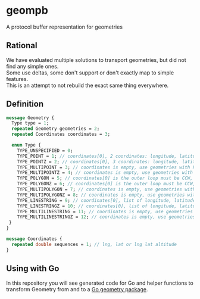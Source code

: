 # geompb
A protocol buffer representation for geometries


## Rational
We have evaluated multiple solutions to transport geometries, but did not find any simple ones.  
Some use deltas, some don't support or don't exactly map to simple features.  
This is an attempt to not rebuild the exact same thing everywhere.

## Definition
```protobuf
message Geometry {
  Type type = 1;
  repeated Geometry geometries = 2;
  repeated Coordinates coordinates = 3;

  enum Type {
    TYPE_UNSPECIFIED = 0;
    TYPE_POINT = 1; // coordinates[0], 2 coordinates: longitude, latitude
    TYPE_POINTZ = 2; // coordinates[0], 3 coordinates: longitude, latitude, altitude
    TYPE_MULTIPOINT = 3; // coordinates is empty, use geometries with POINT types 
    TYPE_MULTIPOINTZ = 4; // coordinates is empty, use geometries with POINTZ types 
    TYPE_POLYGON = 5; // coordinates[0] is the outer loop must be CCW, first point is automatically the last point as well, coordinates[0:] are holes must be CW 
    TYPE_POLYGONZ = 6; // coordinates[0] is the outer loop must be CCW, first point is automatically the last point as well, coordinates[0:] are holes must be CW 
    TYPE_MULTIPOLYGON = 7; // coordinates is empty, use geometries with POLYGON types
    TYPE_MULTIPOLYGONZ = 8; // coordinates is empty, use geometries with POLYGONZ types
    TYPE_LINESTRING = 9; // coordinates[0], list of longitude, latitude
    TYPE_LINESTRINGZ = 10; // coordinates[0], list of longitude, latitude, altitude
    TYPE_MULTILINESTRING = 11; // coordinates is empty, use geometries with LINESTRING types
    TYPE_MULTILINESTRINGZ = 12; // coordinates is empty, use geometries with LINESTRINGZ types
 }
}

message Coordinates {
  repeated double sequences = 1; // lng, lat or lng lat altitude
}
```

## Using with Go
In this repository you will see generated code for Go and helper functions to transform Geometry from and to a [Go geometry package](https://github.com/peterstace/simplefeatures).
